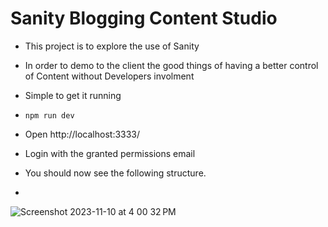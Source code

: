 # Sanity Blogging Content Studio

- This project is to explore the use of Sanity
- In order to demo to the client the good things of having a better control of Content without Developers involment

- Simple to get it running
- `npm run dev`
- Open http://localhost:3333/
- Login with the granted permissions email

- You should now see the following structure.
- 
![Screenshot 2023-11-10 at 4 00 32 PM](https://github.com/marcosriganti/sanity/assets/852055/f486de69-cf7a-40e1-b819-6d898abf2219)
